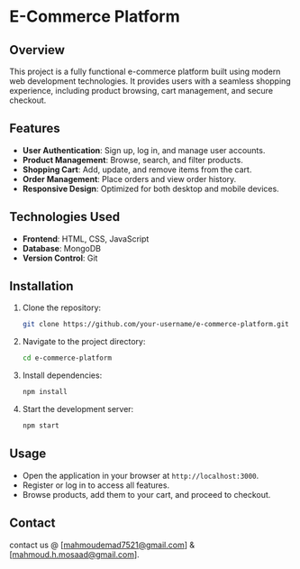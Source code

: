 # E-Commerce Platform

## Overview
This project is a fully functional e-commerce platform built using modern web development technologies. It provides users with a seamless shopping experience, including product browsing, cart management, and secure checkout.

## Features
- **User Authentication**: Sign up, log in, and manage user accounts.
- **Product Management**: Browse, search, and filter products.
- **Shopping Cart**: Add, update, and remove items from the cart.
- **Order Management**: Place orders and view order history.
- **Responsive Design**: Optimized for both desktop and mobile devices.

## Technologies Used
- **Frontend**: HTML, CSS, JavaScript
- **Database**: MongoDB
- **Version Control**: Git

## Installation
1. Clone the repository:
    ```bash
    git clone https://github.com/your-username/e-commerce-platform.git
    ```
2. Navigate to the project directory:
    ```bash
    cd e-commerce-platform
    ```
3. Install dependencies:
    ```bash
    npm install
    ```
4. Start the development server:
    ```bash
    npm start
    ```

## Usage
- Open the application in your browser at `http://localhost:3000`.
- Register or log in to access all features.
- Browse products, add them to your cart, and proceed to checkout.

## Contact
contact us @ [mahmoudemad7521@gmail.com] & [mahmoud.h.mosaad@gmail.com].